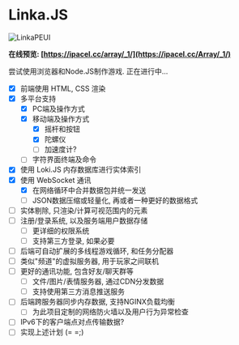# Linka.JS

![LinkaPEUI](https://cdn.ipacamod.cc/api/v3/file/get/8204/LinkaC%E7%A7%BB%E5%8A%A8%E7%AB%AF%E6%8C%89%E9%94%AE.png?sign=I2YsF73tlbZQkkQXJ6Ch9bHqHVqTT_cv9-oY_kVIskM%3D%3A0)

**在线预览: [https://ipacel.cc/array/_1/](https://ipacel.cc/Array/_1/)**  

尝试使用浏览器和Node.JS制作游戏. 正在进行中...  
- [x] 前端使用 HTML, CSS 渲染
- [x] 多平台支持
  - [x] PC端及操作方式
  - [x] 移动端及操作方式
    - [x] 摇杆和按钮
    - [x] 陀螺仪
    - [ ] 加速度计?
  - [ ] 字符界面终端及命令
- [x] 使用 Loki.JS 内存数据库进行实体索引
- [x] 使用 WebSocket 通讯
  - [x] 在网络循环中合并数据包并统一发送
  - [ ] JSON数据压缩或轻量化, 再或者一种更好的数据格式
- [ ] 实体剔除, 只渲染/计算可视范围内的元素
- [ ] 注册/登录系统, 以及服务端用户数据存储
  - [ ] 更详细的权限系统
  - [ ] 支持第三方登录, 如果必要
- [ ] 后端可自动扩展的多线程游戏循环, 和任务分配器
- [ ] 类似"频道"的虚拟服务器, 用于玩家之间联机
- [ ] 更好的通讯功能, 包含好友/聊天群等
  - [ ] 文件/图片/表情服务器, 通过CDN分发数据
  - [ ] 支持使用第三方消息推送服务
- [ ] 后端跨服务器同步内存数据, 支持NGINX负载均衡
  - [ ] 为此项目定制的网络防火墙以及用户行为异常检查
- [ ] IPv6下的客户端点对点传输数据?
- [ ] 实现上述计划 (= =;)
